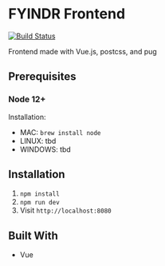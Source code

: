 # FYINDR Frontend

[![Build Status](http://gitea.yvvas.com:8000/api/badges/fyindr/fyindr-frontend/status.svg)](http://gitea.yvvas.com:8000/fyindr/fyindr-frontend)

Frontend made with Vue.js, postcss, and pug

## Prerequisites

### Node 12+
Installation:
* MAC: `brew install node`
* LINUX: tbd
* WINDOWS: tbd
  
## Installation
1. `npm install`
2. `npm run dev`
3. Visit `http://localhost:8080`
 
## Built With
* Vue
  